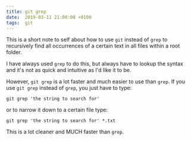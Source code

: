 ```yaml
---
title: git grep
date:  2019-03-11 21:00:00 +0100
tags:  git
---
```


This is a short note to self about how to use `git` instead of `grep` to recursively find all occurrences of a certain text in all files within a root folder.

I have always used `grep` to do this, but always have to lookup the syntax and it's not as quick and intuitive as I'd like it to be.

However, `git grep` is a lot faster and much easier to use than `grep`. If you use `git grep` instead of `grep`, you just have to type:

```
git grep 'the string to search for'
```

or to narrow it down to a certain file type:

```
git grep 'the string to search for' *.txt
```

This is a lot cleaner and MUCH faster than `grep`.